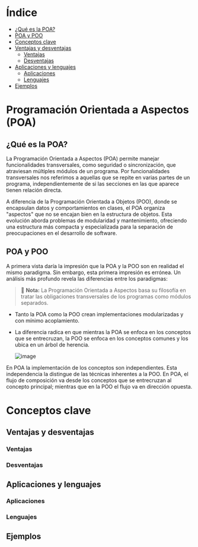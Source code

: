 # Índice
* [¿Qué es la POA?](#que-es-la-poa)
* [POA y POO](#poa-y-poo)
* [Conceptos clave](#conceptos-clave)
* [Ventajas y desventajas](#ventajas-y-desventajas)
  * [Ventajas](#ventajas)
  * [Desventajas](#desventajas)
* [Aplicaciones y lenguajes](#aplicaciones-y-lenguajes)
  * [Aplicaciones](#aplicaciones)
  * [Lenguajes](#lenguajes)
* [Ejemplos](#ejemplos)

# Programación Orientada a Aspectos (POA)

## ¿Qué es la POA?

La Programación Orientada a Aspectos (POA) permite manejar funcionalidades transversales, como seguridad o sincronización, que atraviesan múltiples módulos de un programa. Por funcionalidades transversales nos referimos a aquellas que se repite en varias partes de un programa, independientemente de si las secciones en las que aparece tienen relación directa.

A diferencia de la Programación Orientada a Objetos (POO), donde se encapsulan datos y comportamientos en clases, el POA organiza "aspectos" que no se encajan bien en la estructura de objetos. Esta evolución aborda problemas de modularidad y mantenimiento, ofreciendo una estructura más compacta y especializada para la separación de preocupaciones en el desarrollo de software.

## POA y POO

A primera vista daría la impresión que la POA y la POO son en realidad el mismo paradigma. Sin embargo, esta primera impresión es errónea. Un análisis más profundo revela las diferencias entre los paradigmas:

> 📝 **Nota:** La Programación Orientada a Aspectos basa su filosofía en tratar las obligaciones transversales de los programas como módulos separados.

- Tanto la POA como la POO crean implementaciones modularizadas y con mínimo acoplamiento. 
- La diferencia radica en que mientras la POA se enfoca en los conceptos que se entrecruzan, la POO se enfoca en los conceptos comunes y los ubica en un árbol de herencia.

  ![image](https://github.com/user-attachments/assets/097eb323-9bdb-4f1d-8a74-1b2963ae0c44)

En POA la implementación de los conceptos son independientes. Esta independencia la distingue de las técnicas inherentes a la POO. En POA, el flujo de composición va desde los conceptos que se entrecruzan al concepto principal; mientras que en la POO el flujo va en dirección opuesta.

# Conceptos clave

##

## Ventajas y desventajas

### Ventajas

### Desventajas

## Aplicaciones y lenguajes

### Aplicaciones

### Lenguajes

## Ejemplos

